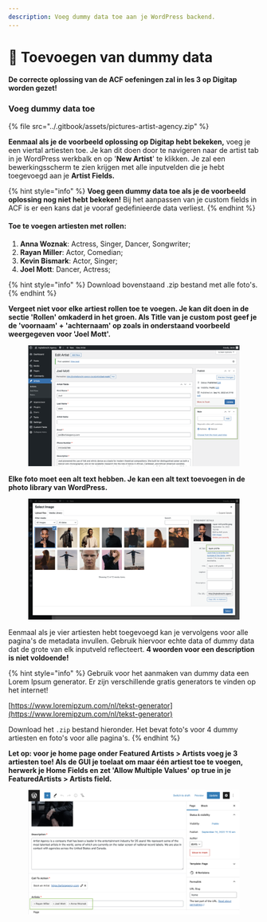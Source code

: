 ```yaml
---
description: Voeg dummy data toe aan je WordPress backend.
---
```


# 🔦 Toevoegen van dummy data

#### De correcte oplossing van de ACF oefeningen zal in les 3 op Digitap worden gezet!

### Voeg dummy data toe

{% file src="../.gitbook/assets/pictures-artist-agency.zip" %}

**Eenmaal als je de voorbeeld oplossing op Digitap hebt bekeken,** voeg je een viertal artiesten toe. Je kan dit doen door te navigeren naar de artist tab in je WordPress werkbalk en op '**New Artist**' te klikken. Je zal een bewerkingsscherm te zien krijgen met alle inputvelden die je hebt toegevoegd aan je **Artist Fields.**

{% hint style="info" %}
**Voeg geen dummy data toe als je de voorbeeld oplossing nog niet hebt bekeken!** Bij het aanpassen van je custom fields in ACF is er een kans dat je vooraf gedefinieerde data verliest.&#x20;
{% endhint %}

#### **Toe te voegen artiesten met rollen:**

1. **Anna Woznak**: Actress, Singer, Dancer, Songwriter;
2. **Rayan Miller**: Actor, Comedian;
3. **Kevin Bismark**: Actor, Singer;
4. **Joel Mott**: Dancer, Actress;

{% hint style="info" %}
Download bovenstaand .zip bestand met alle foto's.
{% endhint %}

**Vergeet niet voor elke artiest rollen toe te voegen. Je kan dit doen in de sectie 'Rollen' omkaderd in het groen. Als Title van je custom post geef je de 'voornaam' + 'achternaam' op zoals in onderstaand voorbeeld weergegeven voor 'Joel Mott'.**

<figure><img src="../.gitbook/assets/image (204).png" alt=""><figcaption></figcaption></figure>

**Elke foto moet een alt text hebben. Je kan een alt text toevoegen in de photo library van WordPress.**&#x20;

<figure><img src="../.gitbook/assets/image (193).png" alt=""><figcaption></figcaption></figure>

Eenmaal als je vier artiesten hebt toegevoegd kan je vervolgens voor alle pagina's de metadata invullen. Gebruik hiervoor echte data of dummy data dat de grote van elk inputveld reflecteert. **4 woorden voor een description is niet voldoende!**

{% hint style="info" %}
Gebruik voor het aanmaken van dummy data een Lorem Ipsum generator. Er zijn verschillende gratis generators te vinden op het internet!

[https://www.loremipzum.com/nl/tekst-generator](https://www.loremipzum.com/nl/tekst-generator)

Download het `.zip` bestand hieronder. Het bevat foto's voor 4 dummy artiesten en foto's voor alle pagina's.
{% endhint %}

**Let op: voor je home page onder Featured Artists > Artists voeg je 3 artiesten toe! Als de GUI je toelaat om maar één artiest toe te voegen, herwerk je Home Fields en zet 'Allow Multiple Values' op true in je FeaturedArtists > Artists field.**

<figure><img src="../.gitbook/assets/image (222).png" alt=""><figcaption></figcaption></figure>

